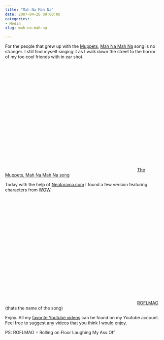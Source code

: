 ```yaml
---
title: "Mah Na Mah Na"
date: 2007-04-26 09:00:00
categories:
- Media
slug: mah-na-mah-na

---
```


For the people that grew up with the <a href="http://en.wikipedia.org/wiki/The_Muppet_Show">Muppets</a>, <a href="http://en.wikipedia.org/wiki/Mahna_Mahna">Mah Na Mah Na</a> song is no stranger. I still find myself singing it as I walk down the street to the horror of my too cool friends with in ear shot.

<object width="425" height="350"><param name="movie" value="http://www.youtube.com/v/nQcCqSRUEzo"></param><param name="wmode" value="transparent"></param><embed src="http://www.youtube.com/v/nQcCqSRUEzo" type="application/x-shockwave-flash" wmode="transparent" width="425" height="350"></embed></object>
<a href="http://www.youtube.com/watch?v=nQcCqSRUEzo">The Muppets, Mah Na Mah Na song</a>

Today with the help of <a href="http://www.neatorama.com/2007/04/24/roflmao-is-the-name-of-the-video/">Neatorama.com</a> I found a few version featuring characters from <a href="http://en.wikipedia.org/wiki/World_of_Warcraft">WOW</a>.

<object width="425" height="350"><param name="movie" value="http://www.youtube.com/v/iEWgs6YQR9A"></param><param name="wmode" value="transparent"></param><embed src="http://www.youtube.com/v/iEWgs6YQR9A" type="application/x-shockwave-flash" wmode="transparent" width="425" height="350"></embed></object>
<a href="http://www.youtube.com/watch?v=iEWgs6YQR9A">ROFLMAO </a>(thats the name of the song)

Enjoy.
All my <a href="http://www.youtube.com/profile?user=funvill">favorite Youtube videos</a> can be found on my Youtube account.
Feel free to suggest any videos that you think I would enjoy. 

PS: ROFLMAO = Rolling on Floor Laughing My Ass Off
